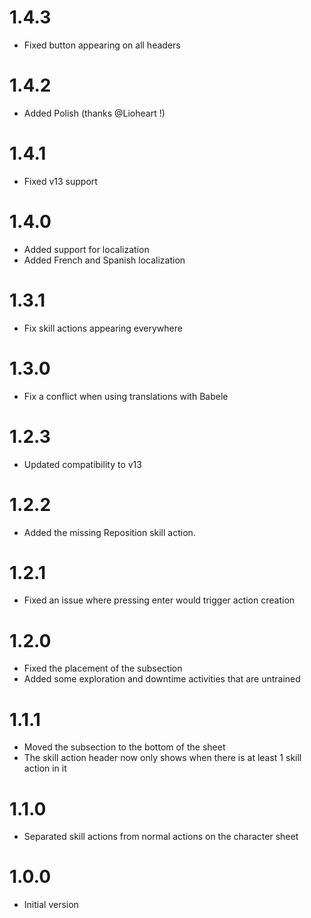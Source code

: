 # 1.4.3
- Fixed button appearing on all headers
# 1.4.2
- Added Polish (thanks @Lioheart !)
# 1.4.1
- Fixed v13 support
# 1.4.0
- Added support for localization
- Added French and Spanish localization
# 1.3.1
- Fix skill actions appearing everywhere
# 1.3.0
- Fix a conflict when using translations with Babele
# 1.2.3
- Updated compatibility to v13
# 1.2.2
- Added the missing Reposition skill action.
# 1.2.1
- Fixed an issue where pressing enter would trigger action creation
# 1.2.0
- Fixed the placement of the subsection
- Added some exploration and downtime activities that are untrained
# 1.1.1
- Moved the subsection to the bottom of the sheet
- The skill action header now only shows when there is at least 1 skill action in it
# 1.1.0
- Separated skill actions from normal actions on the character sheet
# 1.0.0
- Initial version
